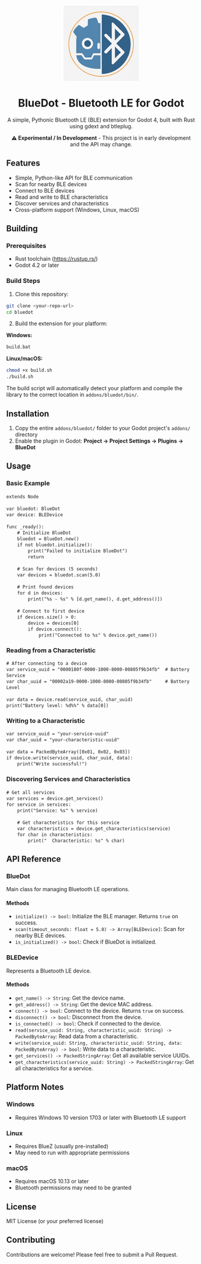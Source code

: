 <div align="center">
  <img src="bluedot.jpg" alt="BlueDot Logo" width="200"/>

  # BlueDot - Bluetooth LE for Godot

  A simple, Pythonic Bluetooth LE (BLE) extension for Godot 4, built with Rust using gdext and btleplug.

  **⚠️ Experimental / In Development** - This project is in early development and the API may change.
</div>

## Features

- Simple, Python-like API for BLE communication
- Scan for nearby BLE devices
- Connect to BLE devices
- Read and write to BLE characteristics
- Discover services and characteristics
- Cross-platform support (Windows, Linux, macOS)

## Building

### Prerequisites

- Rust toolchain (https://rustup.rs/)
- Godot 4.2 or later

### Build Steps

1. Clone this repository:
```bash
git clone <your-repo-url>
cd bluedot
```

2. Build the extension for your platform:

**Windows:**
```bash
build.bat
```

**Linux/macOS:**
```bash
chmod +x build.sh
./build.sh
```

The build script will automatically detect your platform and compile the library to the correct location in `addons/bluedot/bin/`.

## Installation

1. Copy the entire `addons/bluedot/` folder to your Godot project's `addons/` directory
2. Enable the plugin in Godot: **Project → Project Settings → Plugins → BlueDot**

## Usage

### Basic Example

```gdscript
extends Node

var bluedot: BlueDot
var device: BLEDevice

func _ready():
    # Initialize BlueDot
    bluedot = BlueDot.new()
    if not bluedot.initialize():
        print("Failed to initialize BlueDot")
        return

    # Scan for devices (5 seconds)
    var devices = bluedot.scan(5.0)

    # Print found devices
    for d in devices:
        print("%s - %s" % [d.get_name(), d.get_address()])

    # Connect to first device
    if devices.size() > 0:
        device = devices[0]
        if device.connect():
            print("Connected to %s" % device.get_name())
```

### Reading from a Characteristic

```gdscript
# After connecting to a device
var service_uuid = "0000180f-0000-1000-8000-00805f9b34fb"  # Battery Service
var char_uuid = "00002a19-0000-1000-8000-00805f9b34fb"     # Battery Level

var data = device.read(service_uuid, char_uuid)
print("Battery level: %d%%" % data[0])
```

### Writing to a Characteristic

```gdscript
var service_uuid = "your-service-uuid"
var char_uuid = "your-characteristic-uuid"

var data = PackedByteArray([0x01, 0x02, 0x03])
if device.write(service_uuid, char_uuid, data):
    print("Write successful!")
```

### Discovering Services and Characteristics

```gdscript
# Get all services
var services = device.get_services()
for service in services:
    print("Service: %s" % service)

    # Get characteristics for this service
    var characteristics = device.get_characteristics(service)
    for char in characteristics:
        print("  Characteristic: %s" % char)
```

## API Reference

### BlueDot

Main class for managing Bluetooth LE operations.

#### Methods

- `initialize() -> bool`: Initialize the BLE manager. Returns `true` on success.
- `scan(timeout_seconds: float = 5.0) -> Array[BLEDevice]`: Scan for nearby BLE devices.
- `is_initialized() -> bool`: Check if BlueDot is initialized.

### BLEDevice

Represents a Bluetooth LE device.

#### Methods

- `get_name() -> String`: Get the device name.
- `get_address() -> String`: Get the device MAC address.
- `connect() -> bool`: Connect to the device. Returns `true` on success.
- `disconnect() -> bool`: Disconnect from the device.
- `is_connected() -> bool`: Check if connected to the device.
- `read(service_uuid: String, characteristic_uuid: String) -> PackedByteArray`: Read data from a characteristic.
- `write(service_uuid: String, characteristic_uuid: String, data: PackedByteArray) -> bool`: Write data to a characteristic.
- `get_services() -> PackedStringArray`: Get all available service UUIDs.
- `get_characteristics(service_uuid: String) -> PackedStringArray`: Get all characteristics for a service.

## Platform Notes

### Windows
- Requires Windows 10 version 1703 or later with Bluetooth LE support

### Linux
- Requires BlueZ (usually pre-installed)
- May need to run with appropriate permissions

### macOS
- Requires macOS 10.13 or later
- Bluetooth permissions may need to be granted

## License

MIT License (or your preferred license)

## Contributing

Contributions are welcome! Please feel free to submit a Pull Request.

